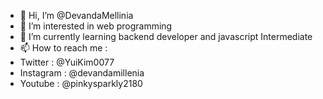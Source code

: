 - 👋 Hi, I’m @DevandaMellinia
- 👀 I’m interested in web programming
- 🌱 I’m currently learning backend developer and javascript Intermediate
- 📫 How to reach me :
- Twitter : @YuiKim0077
- Instagram : @devandamillenia
- Youtube : @pinkysparkly2180

<!---
DevandaMellinia/DevandaMellinia is a ✨ special ✨ repository because its `README.md` (this file) appears on your GitHub profile.
You can click the Preview link to take a look at your changes.
--->
